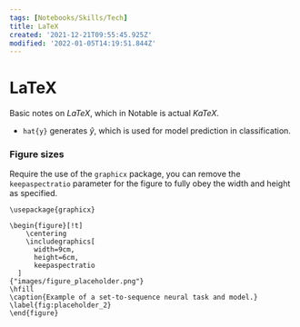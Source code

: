 ```yaml
---
tags: [Notebooks/Skills/Tech]
title: LaTeX
created: '2021-12-21T09:55:45.925Z'
modified: '2022-01-05T14:19:51.844Z'
---
```


# LaTeX

Basic notes on $LaTeX$, which in Notable is actual $KaTeX$.

- `hat{y}` generates $\hat{y}$, which is used for model prediction in classification.

### Figure sizes

Require the use of the `graphicx` package, you can remove the `keepaspectratio` parameter for the figure to fully obey the width and height as specified.
```
\usepackage{graphicx}

\begin{figure}[!t]
    \centering
    \includegraphics[
      width=9cm,
      height=6cm,
      keepaspectratio
  ]
{"images/figure_placeholder.png"}
\hfill
\caption{Example of a set-to-sequence neural task and model.}
\label{fig:placeholder_2}
\end{figure}
```
